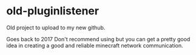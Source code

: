 # old-pluginlistener
Old project to upload to my new github.

Goes back to 2017
Don't recommend using but you can get a pretty good idea in creating a good and reliable minecraft network communication.
